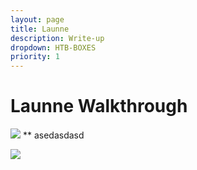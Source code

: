 ```yaml
---
layout: page
title: Launne
description: Write-up
dropdown: HTB-BOXES
priority: 1
---
```

# Launne Walkthrough

![](https://s3.us-west-2.amazonaws.com/secure.notion-static.com/64c7e259-9168-4229-9667-2595a8ddbe3a/Untitled.png?X-Amz-Algorithm=AWS4-HMAC-SHA256&X-Amz-Credential=AKIAT73L2G45O3KS52Y5%2F20210324%2Fus-west-2%2Fs3%2Faws4_request&X-Amz-Date=20210324T151856Z&X-Amz-Expires=86400&X-Amz-Signature=f9af97f4aadfc93b238a274002bbb503e60b2cd4a855bed200338bf8acd8ae9a&X-Amz-SignedHeaders=host&response-content-disposition=filename%20%3D%22Untitled.png%22)
** asedasdasd

![](https://s3.us-west-2.amazonaws.com/secure.notion-static.com/ed120466-3345-4487-a458-b95c74d0e245/Untitled.png?X-Amz-Algorithm=AWS4-HMAC-SHA256&X-Amz-Credential=AKIAT73L2G45O3KS52Y5%2F20210326%2Fus-west-2%2Fs3%2Faws4_request&X-Amz-Date=20210326T193626Z&X-Amz-Expires=86400&X-Amz-Signature=6a82a97ac36e52677d95d371b15ef60a65a19254bcce91f0599e573aa6660143&X-Amz-SignedHeaders=host&response-content-disposition=filename%20%3D%22Untitled.png%22)
![]()
![]()
![]()
![]()
